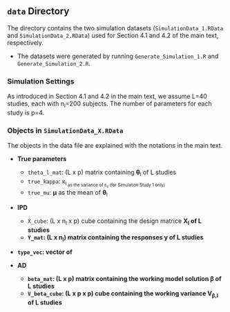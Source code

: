 ## `data` Directory  

The directory contains the two simulation datasets (`SimulationData_1.RData` and `SimulationData_2.RData`) used for Section 4.1 and 4.2 of the main text, respectively.
  - The datasets were generated by running `Generate_Simulation_1.R` and `Generate_Simulation_2.R`.

### Simulation Settings

As introduced in Section 4.1 and 4.2 in the main text, we assume L=40 studies, each with n<sub>l</sub>=200 subjects. The number of parameters for each study is p=4. 

### Objects in `SimulationData_X.RData`

The objects in the data file are explained with the notations in the main text. 
  - **True parameters**
      - `theta_l_mat`: (L x p) matrix containing <b>θ</b><sub>l</sub> of L studies
      - `true_kappa`: κ<sub>l<sub> as the variance of ε<sub>li</sub> (for Simulation Study 1 only)
      - `true_mu`: <b>μ</b> as the mean of <b>θ</b><sub>l</sub>
  - **IPD**
      - `X_cube`: (L x n<sub>l</sub> x p) cube containing the design matrice <b>X<b><sub>l</sub> of L studies
      - `Y_mat`: (L x n<sub>l</sub>) matrix containing the responses <b>y<b> of L studies
  - `type_vec`: vector of 
  
  - **AD**
      - `beta_mat`: (L x p) matrix containing the working model solution β of L studies
      - `V_beta_cube`: (L x p x p) cube containing the working variance V<sub>β,l</sub> of L studies 
      
  
  
